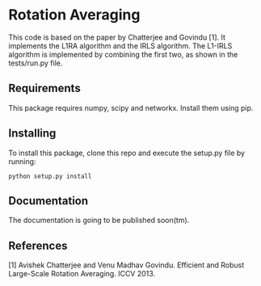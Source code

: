 Rotation Averaging
=======================

This code is based on the paper by Chatterjee and Govindu [1]. It implements the L1RA algorithm and the IRLS algorithm. The L1-IRLS algorithm is implemented by combining the first two, as shown in the tests/run.py file.

Requirements
-----------

This package requires numpy, scipy and networkx. Install them using pip.

Installing
----------

To install this package, clone this repo and execute the setup.py file by running:

    python setup.py install

Documentation
-------------

The documentation is going to be published soon(tm).

References
-----------
[1] Avishek Chatterjee and Venu Madhav Govindu. Efficient and Robust Large-Scale
Rotation Averaging. ICCV 2013.
